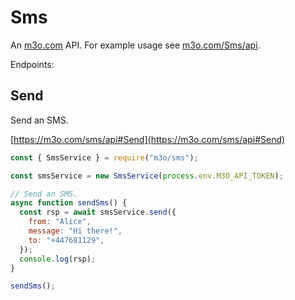 # Sms

An [m3o.com](https://m3o.com) API. For example usage see [m3o.com/Sms/api](https://m3o.com/Sms/api).

Endpoints:

## Send

Send an SMS.

[https://m3o.com/sms/api#Send](https://m3o.com/sms/api#Send)

```js
const { SmsService } = require("m3o/sms");

const smsService = new SmsService(process.env.M3O_API_TOKEN);

// Send an SMS.
async function sendSms() {
  const rsp = await smsService.send({
    from: "Alice",
    message: "Hi there!",
    to: "+447681129",
  });
  console.log(rsp);
}

sendSms();
```
